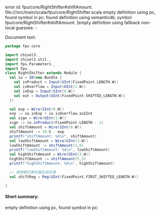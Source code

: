 error id: fpu/core/RightShifter#shiftAmount.
file://<WORKSPACE>/src/main/scala/fpu/core/RightShifter.scala
empty definition using pc, found symbol in pc: 
found definition using semanticdb; symbol fpu/core/RightShifter#shiftAmount.
|empty definition using fallback
non-local guesses:
	 -

Document text:

```scala
package fpu.core

import chisel3._
import chisel3.util._
import fpu.Parameters._
import fpu._
class RightShifter extends Module {
  val io = IO(new Bundle {
    val inProduct = Input(UInt(FixedPoint.LENGTH.W))
    val isOverflow = Input(UInt(1.W))
    val inExp = Input(SInt(6.W))
    val out = Output(UInt(FixedPoint.SHIFTED_LENGTH.W))
  })

  val exp = Wire(SInt(8.W))
  exp := io.inExp + io.isOverflow.asSInt
  val sign = Wire(UInt(1.W))
  sign := io.inProduct(FixedPoint.LENGTH - 1)
  val shiftAmount = Wire(SInt(8.W))
  shiftAmount := 34.S - exp
  printf("shiftAmount: %d\n", shiftAmount)
  val lowShiftAmount = Wire(UInt(3.W))
  lowShiftAmount := shiftAmount(2,0)
  printf("lowShiftAmount: %d\n", lowShiftAmount)
  val highShiftAmount = Wire(UInt(3.W))
  highShiftAmount := shiftAmount(5,3)
  printf("highShiftAmount: %d\n", highShiftAmount)

  // 使用移位寄存器实现右移
  val shiftReg = Reg(UInt(FixedPoint.FIRST_SHIFTED_LENGTH.W))

}
```

#### Short summary: 

empty definition using pc, found symbol in pc: 